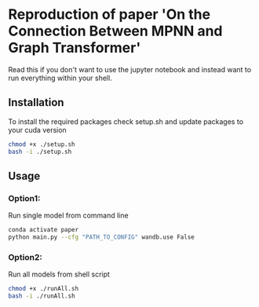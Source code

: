 # Reproduction of paper 'On the Connection Between MPNN and Graph Transformer'

Read this if you don't want to use the jupyter notebook and instead want to run everything within your shell.

## Installation

To install the required packages check setup.sh and update packages to your cuda version

```bash
chmod +x ./setup.sh
bash -i ./setup.sh
```

## Usage

### Option1:

Run single model from command line

```bash
conda activate paper
python main.py --cfg "PATH_TO_CONFIG" wandb.use False
```

### Option2:

Run all models from shell script

```bash
chmod +x ./runAll.sh
bash -i ./runAll.sh
```